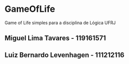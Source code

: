 # GameOfLife
Game of Life simples para a disciplina de Lógica UFRJ

## Miguel Lima Tavares - 119161571
## Luiz Bernardo Levenhagen - 111212116
